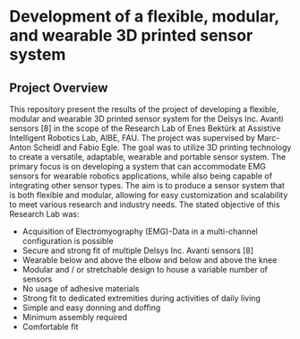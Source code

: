 # Development of a flexible, modular, and wearable 3D printed sensor system

## Project Overview
This repository present the results of the project of developing a flexible, modular and wearable 3D printed sensor system for the Delsys Inc. Avanti sensors [8] in the scope of the Research Lab of Enes Bektürk at Assistive Intelligent Robotics Lab, AIBE, FAU. The project was supervised by Marc-Anton Scheidl and Fabio Egle.
The goal was to utilize 3D printing technology to create a versatile, adaptable, wearable and portable sensor system. The primary focus is on developing a system that can accommodate EMG sensors for wearable robotics applications, while also being capable of integrating other sensor types. The aim is to produce a sensor system that is both flexible and modular, allowing for easy customization and scalability to meet various research and industry needs. The stated objective of this Research Lab was:
* Acquisition of Electromyography (EMG)-Data in a multi-channel configuration is possible
* Secure and strong fit of multiple Delsys Inc. Avanti sensors [8]
* Wearable below and above the elbow and below and above the knee
* Modular and / or stretchable design to house a variable number of sensors
* No usage of adhesive materials
* Strong fit to dedicated extremities during activities of daily living
* Simple and easy donning and doffing
* Minimum assembly required
* Comfortable fit
